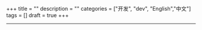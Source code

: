 +++
title = ""
description = ""
categories = ["开发", "dev", "English","中文"]
tags = []
draft = true
+++

------